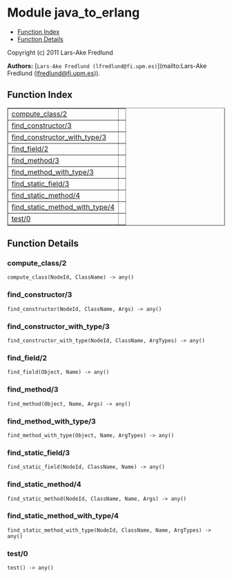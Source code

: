 

# Module java_to_erlang #
* [Function Index](#index)
* [Function Details](#functions)

Copyright (c) 2011 Lars-Ake Fredlund


__Authors:__ [`Lars-Ake Fredlund (lfredlund@fi.upm.es)`](mailto:Lars-Ake Fredlund (lfredlund@fi.upm.es)).
<a name="index"></a>

## Function Index ##


<table width="100%" border="1" cellspacing="0" cellpadding="2" summary="function index"><tr><td valign="top"><a href="#compute_class-2">compute_class/2</a></td><td></td></tr><tr><td valign="top"><a href="#find_constructor-3">find_constructor/3</a></td><td></td></tr><tr><td valign="top"><a href="#find_constructor_with_type-3">find_constructor_with_type/3</a></td><td></td></tr><tr><td valign="top"><a href="#find_field-2">find_field/2</a></td><td></td></tr><tr><td valign="top"><a href="#find_method-3">find_method/3</a></td><td></td></tr><tr><td valign="top"><a href="#find_method_with_type-3">find_method_with_type/3</a></td><td></td></tr><tr><td valign="top"><a href="#find_static_field-3">find_static_field/3</a></td><td></td></tr><tr><td valign="top"><a href="#find_static_method-4">find_static_method/4</a></td><td></td></tr><tr><td valign="top"><a href="#find_static_method_with_type-4">find_static_method_with_type/4</a></td><td></td></tr><tr><td valign="top"><a href="#test-0">test/0</a></td><td></td></tr></table>


<a name="functions"></a>

## Function Details ##

<a name="compute_class-2"></a>

### compute_class/2 ###

`compute_class(NodeId, ClassName) -> any()`


<a name="find_constructor-3"></a>

### find_constructor/3 ###

`find_constructor(NodeId, ClassName, Args) -> any()`


<a name="find_constructor_with_type-3"></a>

### find_constructor_with_type/3 ###

`find_constructor_with_type(NodeId, ClassName, ArgTypes) -> any()`


<a name="find_field-2"></a>

### find_field/2 ###

`find_field(Object, Name) -> any()`


<a name="find_method-3"></a>

### find_method/3 ###

`find_method(Object, Name, Args) -> any()`


<a name="find_method_with_type-3"></a>

### find_method_with_type/3 ###

`find_method_with_type(Object, Name, ArgTypes) -> any()`


<a name="find_static_field-3"></a>

### find_static_field/3 ###

`find_static_field(NodeId, ClassName, Name) -> any()`


<a name="find_static_method-4"></a>

### find_static_method/4 ###

`find_static_method(NodeId, ClassName, Name, Args) -> any()`


<a name="find_static_method_with_type-4"></a>

### find_static_method_with_type/4 ###

`find_static_method_with_type(NodeId, ClassName, Name, ArgTypes) -> any()`


<a name="test-0"></a>

### test/0 ###

`test() -> any()`


